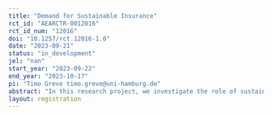 ```yaml
---
title: "Demand for Sustainable Insurance"
rct_id: "AEARCTR-0012016"
rct_id_num: "12016"
doi: "10.1257/rct.12016-1.0"
date: "2023-09-21"
status: "in_development"
jel: "nan"
start_year: "2023-09-22"
end_year: "2023-10-17"
pi: "Timo Greve timo.greve@uni-hamburg.de"
abstract: "In this research project, we investigate the role of sustainability on insurance purchasing behavior. We are the the first to conduct an incentive-compatible experiment using real monetary payoffs to test the willingness to pay for sustainable insurance compared to an insurance contract without such component."
layout: registration
---
```



